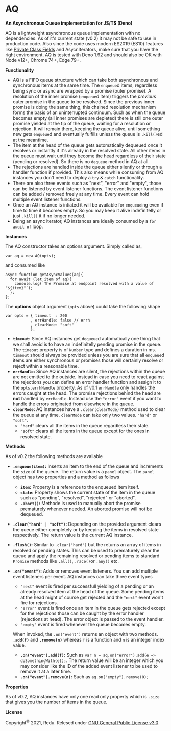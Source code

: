 # AQ

**An Asynchronous Queue implementation for JS/TS (Deno)**

AQ is a lightweight asynchronous queue implementation with no dependencies. As of it's current state (v0.2) it may not be safe to use in production code. Also since the code uses modern ES2019 (ES10) features like [Private Class Fields](https://developer.mozilla.org/en-US/docs/Web/JavaScript/Reference/Classes/Private_class_fields) and AsycnIterators, make sure that you have the right environment. AQ is tested with Deno 1.92 and should also be OK with Node v12+, Chrome 74+, Edge 79+.

**Functionality**

- AQ is a FIFO queue structure which can take both asynchronous and synchronous items at the same time. The `enqueue`d items, regardless being sync or async are wrapped by a promise (outer promise). A resolution of the inner promise (`enqueue`d item) triggers the *previous* outer promise in the queue to be resolved. Since the previous inner promise is doing the same thing, this chained resolution mechanism forms the basis of an uninterrupted continuum. Such as when the queue becomes empty (all inner promises are depleted) there is still one outer promise yielded at the tip of the queue, waiting for a resolution or rejection. It will remain there, keeping the queue alive, until something new gets `enqueue`d and eventually fulfills unless the queue is `.kill()`ed at the meantime.
- The item at the head of the queue gets automatically dequeued once it resolves or instantly if it's already in the resolved state. All other items in the queue must wait until they become the head regardless of their state (pending or resolved). So there is no  `dequeue` method in AQ at all.
- The rejections are handled inside the queue either silently or through a handler function if provided. This also means while consuming from AQ instances you don't need to deploy a `try` & `catch` functionality.
- There are also three events such as "next", "error" and "empty", those can be listened by event listener functions. The event listener functions can be added / removed freely at any time. Every event can hold multiple event listener functions.
- Once an AQ instance is intiated it will be available for `enqueue`ing even if time to time it becomes empty. So you may keep it alive indefinitelly or just `.kill()` it if no longer needed.
- Being an async iterator, AQ instances are ideally consumed by a `for await of` loop.

**Instances**

The AQ constructor takes an options argument. Simply called as,

    var aq = new AQ(opts);

and consumed like

	async function getAsyncValues(aq){
	  for await (let item of aq){
	    console.log(`The Promise at endpoint resolved with a value of "${item}"`);
	  };
	};

The **options** object argument (`opts` above) could take the following shape

    var opts = { timeout  : 200
               , errHandle: false // errh
               , clearMode: "soft"
               };

- **`timeout`:** Since AQ instances get `dequeue`d automatically one thing that we shall avoid is to have an indefinitelly pending promise in the queue. The `timeout` property is of `Number` type and defines a duration in ms. `timeout` should always be provided unless you are sure that all `enqueue`d items are either synchronous or promises those will certainly resolve or reject within a reasonable time.
- **`errHandle`:** Since AQ instances are silent, the rejections within the queue are not emitted to the outside. Instead in case you need to react against the rejections you can define an error handler function and assign it to the `opts.errhHandle` property. As of v0.1 `errHandle` only handles the errors caught at the head. The promise rejections behind the head are **not** handled by `errHandle`. Instead use the `"error"` event if you want to handle the errors originated from elsewhere in the queue.
- **`clearMode`:** AQ instances have a `.clear(clearMode)` method used to clear the queue at any time. `clearMode` can take only two values. `"hard"` or `"soft"`.
    - `"hard"` clears all the items in the queue regardless their state.
    - `"soft"` clears all the items in the queue except for the ones in resolved state.

**Methods**

As of v0.2 the following methods are available

- **`.enqueue(item)`:** Inserts an item to the end of the queue and increments the `size` of the queue. The return value is a `panel` object. The `panel` object has two properties and a method as follows
    - **`item`:** Property is a reference to the enqueued item itself.
    - **`state`:** Property shows the current state of the item in the queue such as "pending", "resolved", "rejected" or "aborted". 
    - **`.abort()`:** Methode is used to manually abort the promise prematurely whenever needed. An aborted promise will not be dequeued.
- **`.clear("hard" | "soft")`:** Depending on the provided argument clears the queue either completely or by keeping the items in resolved state respectively. The return value is the current AQ instance.
- **`.flush()`:** Similar to `.clear("hard")` but the returns an array of items in resolved or pending states. This can be used to prematurely clear the queue and apply the remaining resolved or pending items to standard `Promise` methods like `.all()`, `.race()`or `.any()` etc.
- **`.on("event")`:** Adds or removes event listeners. You can add multiple event listeners per event. AQ instances can take three event types
    - `"next"` event is fired per successfull yielding of a pending or an already resolved item at the head of the queue. Some pending items at the head might of course get rejected and the `"next"` event won't fire for rejections.
    - `"error"` event is fired once an item in the queue gets rejected except for the rejections those can be caught by the error handler (rejections at head). The error object is passed to the event handler.
    - `"empty"` event is fired whenever the queue becomes empty.

    When invoked, the `.on("event")` returns an object with two methods. **`.add(f)`** and **`.remove(n)`** whereas `f` is a function and `n` is an integer index value.

    - **`.on("event").add(f)`:** Such as `var n = aq.on("error").add(e => doSomethingWith(e));`. The return value will be an integer which you may consider like the ID of the added event listener to be used to remove it at a later time.
    - **`.on("event").remove(n)`:** Such as `aq.on("empty").remove(0);`


**Properties**

As of v0.2, AQ instances have only one read only property which is `.size` that gives you the number of items in the queue.

**License**

Copyright<sup>©</sup> 2021, Redu. Relesed under [GNU General Public License v3.0](https://choosealicense.com/licenses/gpl-3.0/)